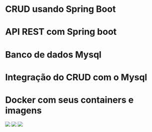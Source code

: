 # CRUD usando Spring Boot

# API REST com Spring boot

# Banco de dados Mysql

# Integração do CRUD com o Mysql

# Docker com seus containers e imagens

<img src="/img/spring_boot.png"> 

<img src="/img/mysql.png"> 

<img src="/img/docker.png">
